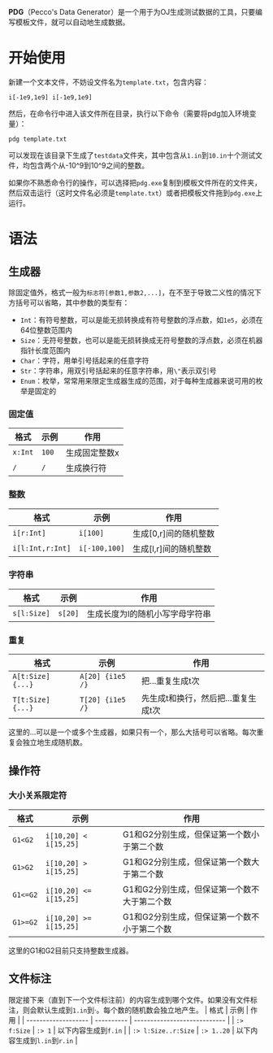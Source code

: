 **PDG**（Pecco's Data Generator）是一个用于为OJ生成测试数据的工具，只要编写模板文件，就可以自动地生成数据。

# 开始使用
新建一个文本文件，不妨设文件名为`template.txt`，包含内容：
```
i[-1e9,1e9] i[-1e9,1e9]
```
然后，在命令行中进入该文件所在目录，执行以下命令（需要将pdg加入环境变量）：
```
pdg template.txt
```
可以发现在该目录下生成了`testdata`文件夹，其中包含从`1.in`到`10.in`十个测试文件，均包含两个从-10^9到10^9之间的整数。

如果你不熟悉命令行的操作，可以选择把`pdg.exe`复制到模板文件所在的文件夹，然后双击运行（这时文件名必须是`template.txt`）或者把模板文件拖到`pdg.exe`上运行。

# 语法

## 生成器
除固定值外，格式一般为`标志符[参数1,参数2,...]`，在不至于导致二义性的情况下方括号可以省略，其中参数的类型有：
- `Int`：有符号整数，可以是能无损转换成有符号整数的浮点数，如`1e5`，必须在64位整数范围内
- `Size`：无符号整数，也可以是能无损转换成无符号整数的浮点数，必须在机器指针长度范围内
- `Char`：字符，用单引号括起来的任意字符
- `Str`：字符串，用双引号括起来的任意字符串，用`\"`表示双引号
- `Enum`：枚举，常常用来限定生成器生成的范围，对于每种生成器来说可用的枚举是固定的

### 固定值
| 格式    | 示例  | 作用          |
| ------- | ----- | ------------- |
| `x:Int` | `100` | 生成固定整数x |
| `/`     | `/`   | 生成换行符    |

### 整数
| 格式             | 示例          | 作用                  |
| ---------------- | ------------- | --------------------- |
| `i[r:Int]`       | `i[100]`      | 生成[0,r]间的随机整数 |
| `i[l:Int,r:Int]` | `i[-100,100]` | 生成[l,r]间的随机整数 |


### 字符串
| 格式        | 示例    | 作用                            |
| ----------- | ------- | ------------------------------- |
| `s[l:Size]` | `s[20]` | 生成长度为l的随机小写字母字符串 |

### 重复
| 格式              | 示例             | 作用                                |
| ----------------- | ---------------- | ----------------------------------- |
| `A[t:Size] {...}` | `A[20] {i1e5 /}` | 把...重复生成t次                    |
| `T[t:Size] {...}` | `T[20] {i1e5 /}` | 先生成t和换行，然后把...重复生成t次 |
这里的...可以是一个或多个生成器，如果只有一个，那么大括号可以省略。每次重复会独立地生成随机数。


## 操作符
### 大小关系限定符
| 格式     | 示例                   | 作用                                         |
| -------- | ---------------------- | -------------------------------------------- |
| `G1<G2`  | `i[10,20] < i[15,25]`  | G1和G2分别生成，但保证第一个数小于第二个数   |
| `G1>G2`  | `i[10,20] > i[15,25]`  | G1和G2分别生成，但保证第一个数大于第二个数   |
| `G1<=G2` | `i[10,20] <= i[15,25]` | G1和G2分别生成，但保证第一个数不大于第二个数 |
| `G1>=G2` | `i[10,20] >= i[15,25]` | G1和G2分别生成，但保证第一个数不小于第二个数 |

这里的G1和G2目前只支持整数生成器。

## 文件标注
限定接下来（直到下一个文件标注前）的内容生成到哪个文件。如果没有文件标注，则会默认生成到`1.in`到·。每个数的随机数会独立地产生。
| 格式                | 示例       | 作用                         |
| ------------------- | ---------- | ---------------------------- |
| `:> f:Size`         | `:> 1`     | 以下内容生成到`f.in`         |
| `:> l:Size..r:Size` | `:> 1..20` | 以下内容生成到`l.in`到`r.in` |
